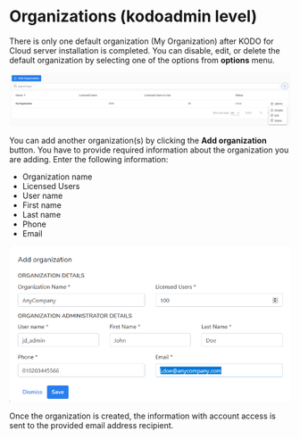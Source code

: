 # Organizations \(kodoadmin level\)

There is only one default organization \(My Organization\) after KODO for Cloud server installation is completed. You can disable, edit, or delete the default organization by selecting one of the options from **options** menu.

![](../../.gitbook/assets/kodo-cloud-administration-organizations01%20%283%29.png)

You can add another organization\(s\) by clicking the **Add organization** button. You have to provide required information about the organization you are adding. Enter the following information:

* Organization name
* Licensed Users
* User name
* First name
* Last name
* Phone
* Email

![](../../.gitbook/assets/kodo-cloud-administration-organizations03.png)

Once the organization is created, the information with account access is sent to the provided email address recipient.



